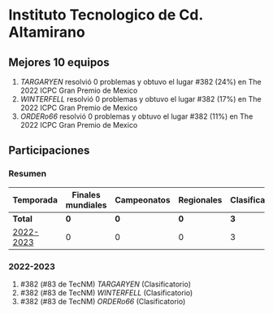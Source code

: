 ---
---

# Instituto Tecnologico de Cd. Altamirano

## Mejores 10 equipos

1. _TARGARYEN_ resolvió 0 problemas y obtuvo el lugar #382 (24%) en The 2022 ICPC Gran Premio de Mexico
1. _WINTERFELL_ resolvió 0 problemas y obtuvo el lugar #382 (17%) en The 2022 ICPC Gran Premio de Mexico
1. _ORDERo66_ resolvió 0 problemas y obtuvo el lugar #382 (11%) en The 2022 ICPC Gran Premio de Mexico

## Participaciones

### Resumen

| Temporada | Finales mundiales | Campeonatos | Regionales | Clasificatorios | Equipos |
| --- | --- | --- | --- | --- | --- |
| **Total** | **0** | **0** | **0** | **3** | **3** |
| [2022-2023](#2022-2023) | 0 | 0 | 0 | 3 | 3 |

### 2022-2023

1. #382 (#83 de TecNM) _TARGARYEN_ (Clasificatorio)
1. #382 (#83 de TecNM) _WINTERFELL_ (Clasificatorio)
1. #382 (#83 de TecNM) _ORDERo66_ (Clasificatorio)



